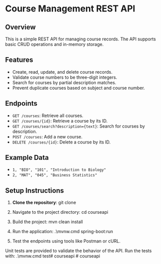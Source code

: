 # Course Management REST API

## Overview

This is a simple REST API for managing course records. The API supports basic CRUD operations and in-memory storage.

## Features

- Create, read, update, and delete course records.
- Validate course numbers to be three-digit integers.
- Search for courses by partial description matches.
- Prevent duplicate courses based on subject and course number.

## Endpoints

- `GET /courses`: Retrieve all courses.
- `GET /courses/{id}`: Retrieve a course by its ID.
- `GET /courses/search?description={text}`: Search for courses by description.
- `POST /courses`: Add a new course.
- `DELETE /courses/{id}`: Delete a course by its ID.

## Example Data

- `1, "BIO", "101", "Introduction to Biology"`
- `2, "MAT", "045", "Business Statistics"`

## Setup Instructions

1. **Clone the repository**:
   git clone <repository-url>

2. Navigate to the project directory:
   cd courseapi

3. Build the project:
   mvn clean install

4. Run the application:
   .\mvnw.cmd spring-boot:run

5. Test the endpoints using tools like Postman or cURL.
   
Unit tests are provided to validate the behavior of the API. Run the tests with:
  .\mvnw.cmd test# courseapi
#   c o u r s e a p i  
 